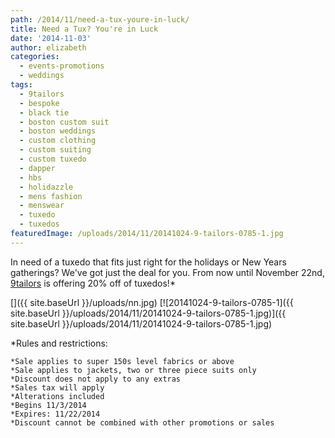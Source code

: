 ```yaml
---
path: /2014/11/need-a-tux-youre-in-luck/
title: Need a Tux? You're in Luck
date: '2014-11-03'
author: elizabeth
categories:
  - events-promotions
  - weddings
tags:
  - 9tailors
  - bespoke
  - black tie
  - boston custom suit
  - boston weddings
  - custom clothing
  - custom suiting
  - custom tuxedo
  - dapper
  - hbs
  - holidazzle
  - mens fashion
  - menswear
  - tuxedo
  - tuxedos
featuredImage: /uploads/2014/11/20141024-9-tailors-0785-1.jpg
---
```

In need of a tuxedo that fits just right for the holidays or New Years gatherings? We've got just the deal for you. From now until November 22nd, [9tailors](http://www.9tailors.com) is offering 20% off of tuxedos!\*

 []({{ site.baseUrl }}/uploads/nn.jpg) [![20141024-9-tailors-0785-1]({{ site.baseUrl }}/uploads/2014/11/20141024-9-tailors-0785-1.jpg)]({{ site.baseUrl }}/uploads/2014/11/20141024-9-tailors-0785-1.jpg)

\*Rules and restrictions:

	*Sale applies to super 150s level fabrics or above
	*Sale applies to jackets, two or three piece suits only
	*Discount does not apply to any extras
	*Sales tax will apply
	*Alterations included
	*Begins 11/3/2014
	*Expires: 11/22/2014
	*Discount cannot be combined with other promotions or sales